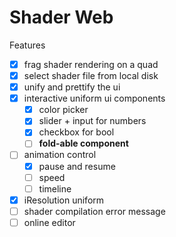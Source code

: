 # Shader Web

Features
- [x] frag shader rendering on a quad
- [x] select shader file from local disk
- [x] unify and prettify the ui
- [x] interactive uniform ui components
  - [x] color picker
  - [x] slider + input for numbers
  - [x] checkbox for bool
  - [ ] **fold-able component**
- [ ] animation control
  - [x] pause and resume
  - [ ] speed
  - [ ] timeline
- [x] iResolution uniform
- [ ] shader compilation error message
- [ ] online editor

